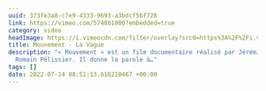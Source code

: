 ```yaml
---
uuid: 373fe3a8-c7e9-4333-9693-a3bdcf5bf728
link: https://vimeo.com/574861800?embedded=true
category: video
headImage: https://i.vimeocdn.com/filter/overlay?src0=https%3A%2F%2Fi.vimeocdn.com%2Fvideo%2F1188986957-86160467c4fbe14043f5f8624560bb2181a80d6851176f311782b567015a971b-d_1280x640&src1=https%3A%2F%2Ff.vimeocdn.com%2Fimages_v6%2Fshare%2Fplay_icon_overlay.png
title: Mouvement - La Vague
description: "« Mouvement » est un film documentaire réalisé par Jérémie Gabrien et
  Romain Pélissier. Il donne la parole à…"
tags: []
date: 2022-07-14 08:51:13.616210467 +00:00
---
```

